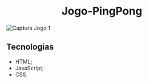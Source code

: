 # <h1 align="center"> Jogo-PingPong </h1>



![Captura Jogo 1](https://user-images.githubusercontent.com/106935816/186976028-0163292c-a165-4140-9774-0141b335d9d4.png)


##  Tecnologias

- HTML;
- JavaScript;
- CSS.


